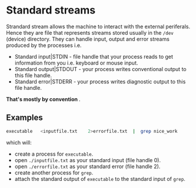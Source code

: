 # Standard streams

Strandard stream allows the machine to interact with the external periferals. Hence they are file that represents streams 
stored usually in the ```/dev``` (device) directory. They can handle input, output and error streams produced by the 
processes i.e.

- Standard input|STDIN - file handle that your process reads to get information from you i.e. keyboard or mouse input.
- Standard output|STDOUT - your process writes conventional output to this file handle.
- Standard error|STDERR - your process writes diagnostic output to this file handle.

<b> That's mostly by convention </b>. 

## Examples

```sh
executable   <inputfile.txt    2>errorfile.txt  |  grep nice_work
```

which will:

- create a process for ```executable```.
- open ```./inputfile.txt``` as your standard input (file handle 0).
- open ```./errorfile.txt``` as your standard error (file handle 2).
- create another process for ```grep```.
- attach the standard output of ```executable``` to the standard input of ```grep```.

<!--  Script to show the footer   -->
<html>
<script
    src="https://code.jquery.com/jquery-3.3.1.js"
    integrity="sha256-2Kok7MbOyxpgUVvAk/HJ2jigOSYS2auK4Pfzbm7uH60="
    crossorigin="anonymous">
</script>
<script>
$(function(){
  $("#footer").load("../footers/footer.html");
});
</script>
<body>
<div id="footer"></div>
</body>
</html>
